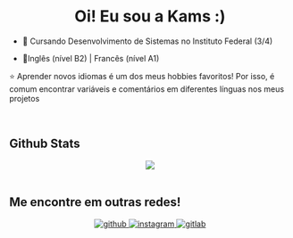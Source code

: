 ### <h1 align="center">Oi! Eu sou a Kams :)</div>  
  

- 📓 Cursando Desenvolvimento de Sistemas no Instituto Federal (3/4)  
  

- 🌱Inglês (nível B2) | Francês (nível A1)  
  

⭐ Aprender novos idiomas é um dos meus hobbies favoritos! Por isso, é comum encontrar variáveis e comentários em diferentes línguas nos meus projetos  
  

<br/>  
  


## Github Stats  
<div align="center"><img src="https://github-readme-stats.vercel.app/api?username=kamsmota&show_icons=true&count_private=true&hide_border=true" align="center" /></div>  

<br/>


## Me encontre em outras redes!  
<div align="center">
<a href="https://github.com/kamsmota" target="_blank">
<img src=https://img.shields.io/badge/github-%2324292e.svg?&style=for-the-badge&logo=github&logoColor=white alt=github style="margin-bottom: 5px;" />
</a>
<a href="https://instagram.com/kamsmota" target="_blank">
  <img src="https://img.shields.io/badge/instagram-%23E1306C.svg?&style=for-the-badge&logo=instagram&logoColor=white" alt="instagram" style="margin-bottom: 5px;" />
</a>
<a href="https://gitlab.com/kamsmota" target="_blank">
  <img src="https://img.shields.io/badge/gitlab-%23FFFFFF.svg?&style=for-the-badge&logo=gitlab&logoColor=white&color=orange" alt="gitlab" style="margin-bottom: 5px;" />
</a> 
  

<br/>
